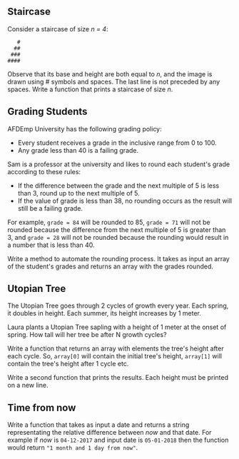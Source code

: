 ## Staircase
Consider a staircase of size *n = 4*:
```
   #
  ##
 ###
####
```
Observe that its base and height are both equal to *n*, and the image is drawn using # symbols and spaces. The last line is not preceded by any spaces.
Write a function that prints a staircase of size *n*.


## Grading Students
AFDEmp University has the following grading policy:

+ Every student receives a grade in the inclusive range from 0 to 100.
+ Any grade less than 40 is a failing grade.

Sam is a professor at the university and likes to round each student's grade according to these rules:

+ If the difference between the grade and the next multiple of 5 is less than 3, round  up to the next multiple of 5. 
+ If the value of grade is less than 38, no rounding occurs as the result will still be a failing grade.

For example, `grade = 84` will be rounded to 85, `grade = 71` will not be rounded because the difference from the next multiple of 5 is greater than 3, and `grade = 28` will not be rounded because the rounding would result in a number that is less than 40.

Write a method to automate the rounding process. It takes as input an array of the student's grades and returns an array with the grades rounded.


## Utopian Tree
The Utopian Tree goes through 2 cycles of growth every year. Each spring, it doubles in height. Each summer, its height increases by 1 meter.

Laura plants a Utopian Tree sapling with a height of 1 meter at the onset of spring. How tall will her tree be after N growth cycles?

Write a function that returns an array with elements the tree's height after each cycle. So, `array[0]` will contain the initial tree's height, `array[1]` will contain the tree's height after 1 cycle etc.

Write a second function that prints the results. Each height must be printed on a new line.


## Time from now
Write a function that takes as input a date and returns a string representating the relative difference between *now* and that date. For example if *now* is `04-12-2017` and input date is `05-01-2018` then the function would return `"1 month and 1 day from now"`. 
